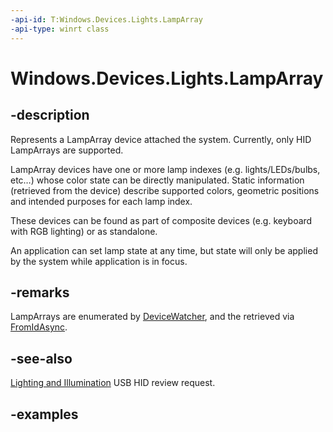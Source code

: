 ```yaml
---
-api-id: T:Windows.Devices.Lights.LampArray
-api-type: winrt class
---
```


<!-- Class syntax.
public class LampArray 
-->

# Windows.Devices.Lights.LampArray

## -description
Represents a LampArray device attached the system.  Currently, only HID LampArrays are supported.

LampArray devices have one or more lamp indexes (e.g. lights/LEDs/bulbs, etc…) whose color state can be directly manipulated.  Static information (retrieved from the device) describe supported colors, geometric positions and intended purposes for each lamp index.

These devices can be found as part of composite devices (e.g. keyboard with RGB lighting) or as standalone.

An application can set lamp state at any time, but state will only be applied by the system while application is in focus.

## -remarks
LampArrays are enumerated by [DeviceWatcher](../windows.devices.enumeration/devicewatcher.md), and the retrieved via [FromIdAsync](lamparray_fromidasync_1322863552.md).

## -see-also
[Lighting and Illumination](http://www.usb.org/developers/hidpage/HUTRR84_-_Lighting_and_Illumination_Page.pdf) USB HID review request.

## -examples